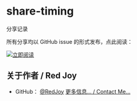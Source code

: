 # share-timing
分享记录

所有分享均以 GitHub issue 的形式发布，点此阅读：

[![立即阅读](https://cloud.githubusercontent.com/assets/1231359/13027636/6fdae1a6-d291-11e5-9126-68bd3d2ed778.png)](https://github.com/RedJoy/share-timing/issues)

## 关于作者 / Red Joy

* GitHub： [@RedJoy](https://github.com/RedJoy)
[更多信息... / Contact Me...](https://github.com/RedJoy/share-timing/issues/)
